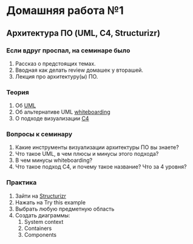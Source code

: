 # Домашняя работа №1

## Архитектура ПО (UML, C4, Structurizr)

### Если вдруг проспал, на семинаре было
1) Рассказ о предстоящих темах.
2) Вводная как делать review домашек у вторашей.
3) Лекция про архитектуру(ы) ПО.

### Теория
1. Об [UML](https://habr.com/ru/articles/458680/)
2. Об альтернативе UML [whiteboarding](https://habr.com/ru/articles/201772/)
3. О подходе визуализации [C4](https://habr.com/ru/companies/usetech/news/676196/)

### Вопросы к семинару
1) Какие инструменты визуализации архитектуры ПО вы знаете?
2) Что такое UML, в чем плюсы и минусы этого подхода?
3) В чем минусы whiteboarding?
4) Что такое подход C4, и почему такое название? Что за 4 уровня?

### Практика
1) Зайти на [Structurizr](https://structurizr.com/)
2) Нажать на Try this example
3) Выбрать любую предметную область
4) Создать диаграммы:
   1) System context
   2) Containers
   3) Components


